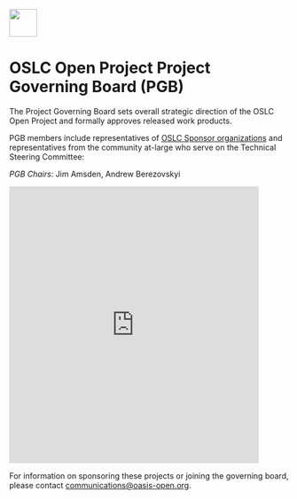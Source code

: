 <img src="graphics/oslc-logo.png" width="50">

<h1>OSLC Open Project Project Governing Board (PGB)</h1>

<p>The Project Governing Board sets overall strategic direction of the OSLC Open Project and formally approves released work products.</p>

<p>PGB members include representatives of <a href="https://open-services.net/about/#sponsors">OSLC Sponsor organizations</a> and representatives from the community at-large who serve on the Technical Steering Committee:</p>

<p><i>PGB Chairs</i>: Jim Amsden, Andrew Berezovskyi</p>

<p><iframe src="https://docs.google.com/spreadsheets/d/e/2PACX-1vT38MUZFWO1ISzQWC6wSulN7IJCmYdSOIxBiofgO4c8mRF0hOuLEO59bW6McK2Lm0DgJkpaPLAf38AI/pubhtml?gid=1615939633&amp;single=true&amp;widget=true&amp;headers=false" style="border-style: none; width: 450px; height: 500px" title="OSLC Project Governing Board members"></iframe>
</p>
  
<p>For information on sponsoring these projects or joining the governing board, please contact <a href="mailto:communications@oasis-open.org">communications@oasis-open.org</a>.</p>
